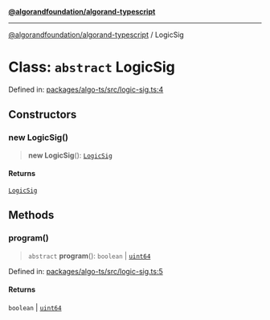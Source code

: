 [**@algorandfoundation/algorand-typescript**](../README.md)

***

[@algorandfoundation/algorand-typescript](../README.md) / LogicSig

# Class: `abstract` LogicSig

Defined in: [packages/algo-ts/src/logic-sig.ts:4](https://github.com/algorandfoundation/puya-ts/blob/89ee9cf9a58d93e3ffbb727cfadf537835799a71/packages/algo-ts/src/logic-sig.ts#L4)

## Constructors

### new LogicSig()

> **new LogicSig**(): [`LogicSig`](LogicSig.md)

#### Returns

[`LogicSig`](LogicSig.md)

## Methods

### program()

> `abstract` **program**(): `boolean` \| [`uint64`](../type-aliases/uint64.md)

Defined in: [packages/algo-ts/src/logic-sig.ts:5](https://github.com/algorandfoundation/puya-ts/blob/89ee9cf9a58d93e3ffbb727cfadf537835799a71/packages/algo-ts/src/logic-sig.ts#L5)

#### Returns

`boolean` \| [`uint64`](../type-aliases/uint64.md)
